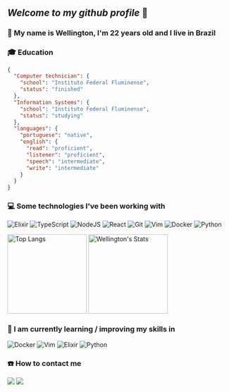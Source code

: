 ## _Welcome to my github profile_ :wave: 

### :man: My name is Wellington, I'm 22 years old and I live in Brazil 

### :mortar_board: Education

```json
{
  "Computer technician": {
    "school": "Instituto Federal Fluminense",
    "status": "finished"
  },
  "Information Systems": {
    "school": "Instituto Federal Fluminense",
    "status": "studying"
  },
  "languages": {
    "portuguese": "native",
    "english": {
      "read": "proficient",
      "listener": "proficient",
      "speech": "intermediate",
      "write": "intermediate"
    }
  }
}
```

### :computer: Some technologies I've been working with

<img alt="Elixir" src="https://img.shields.io/badge/elixir-%234B275F.svg?style=for-the-badge&logo=elixir&logoColor=white"> <img alt="TypeScript" src="https://img.shields.io/badge/typescript-%23007ACC.svg?style=for-the-badge&logo=typescript&logoColor=white"/> <img alt="NodeJS" src="https://img.shields.io/badge/node.js-%2343853D.svg?style=for-the-badge&logo=node-dot-js&logoColor=white"/> <img alt="React" src="https://img.shields.io/badge/react-%2320232a.svg?style=for-the-badge&logo=react&logoColor=%2361DAFB"/>  <img alt="Git" src="https://img.shields.io/badge/git-%23F05033.svg?style=for-the-badge&logo=git&logoColor=white"/>  <img alt="Vim" src="https://img.shields.io/badge/VIM-%2311AB00.svg?style=for-the-badge&logo=vim&logoColor=white"> <img alt="Docker" src="https://img.shields.io/badge/docker-%230db7ed.svg?style=for-the-badge&logo=docker&logoColor=white"/> <img alt="Python" src="https://img.shields.io/badge/python-%23009900.svg?style=for-the-badge&logo=python&logoColor=white">

<img alt="Top Langs" height="180em" src="https://github-readme-stats.vercel.app/api/top-langs/?username=wellingtonbp&layout=compact" /> <img alt="Wellington's Stats" height="180em" src="https://github-readme-stats.vercel.app/api?username=wellingtonbp&show_icons=true" />

### :notebook: I am currently learning / improving my skills in

<img alt="Docker" src="https://img.shields.io/badge/docker-%230db7ed.svg?style=for-the-badge&logo=docker&logoColor=white"/> <img alt="Vim" src="https://img.shields.io/badge/VIM-%2311AB00.svg?style=for-the-badge&logo=vim&logoColor=white"> <img alt="Elixir" src="https://img.shields.io/badge/elixir-%234B275F.svg?style=for-the-badge&logo=elixir&logoColor=white"> <img alt="Python" src="https://img.shields.io/badge/python-%23009900.svg?style=for-the-badge&logo=python&logoColor=white">

### :phone: How to contact me

[<img src="https://img.shields.io/badge/Gmail-D14836?style=for-the-badge&logo=gmail&logoColor=white"/>](mailto:wellingtonpacheco14@gmail.com) [<img src="https://img.shields.io/badge/Twitter-1DA1F2?style=for-the-badge&logo=twitter&logoColor=white" />](https://twitter.com/_WBPacheco)
